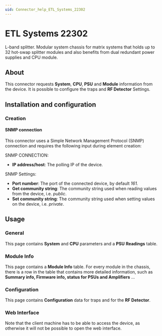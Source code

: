 ```yaml
---
uid: Connector_help_ETL_Systems_22302
---
```


# ETL Systems 22302

L-band splitter. Modular system chassis for matrix systems that holds up to 32 hot-swap splitter modules and also benefits from dual redundant power supplies and CPU module.

## About

This connector requests **System**, **CPU**, **PSU** and **Module** information from the device. It is possible to configure the traps and **RF Detector** Settings.

## Installation and configuration

### Creation

#### SNMP connection

This connector uses a Simple Network Management Protocol (SNMP) connection and requires the following input during element creation:

SNMP CONNECTION:

- **IP address/host**: The polling IP of the device.

SNMP Settings:

- **Port number**: The port of the connected device, by default *161.*
- **Get community string**: The community string used when reading values from the device, i.e. *public*.
- **Set community string**: The community string used when setting values on the device, i.e. *private*.

## Usage

### General

This page contains **System** and **CPU** parameters and a **PSU** **Readings** table.

### Module Info

This page contains a **Module Info** table. For every module in the chassis, there is a row in the table that contains more detailed information, such as **Summary info, Firmware info, status for PSUs and Amplifiers** ...

### Configuration

This page contains **Configuration** data for traps and for the **RF Detector**.

### Web Interface

Note that the client machine has to be able to access the device, as otherwise it will not be possible to open the web interface.
